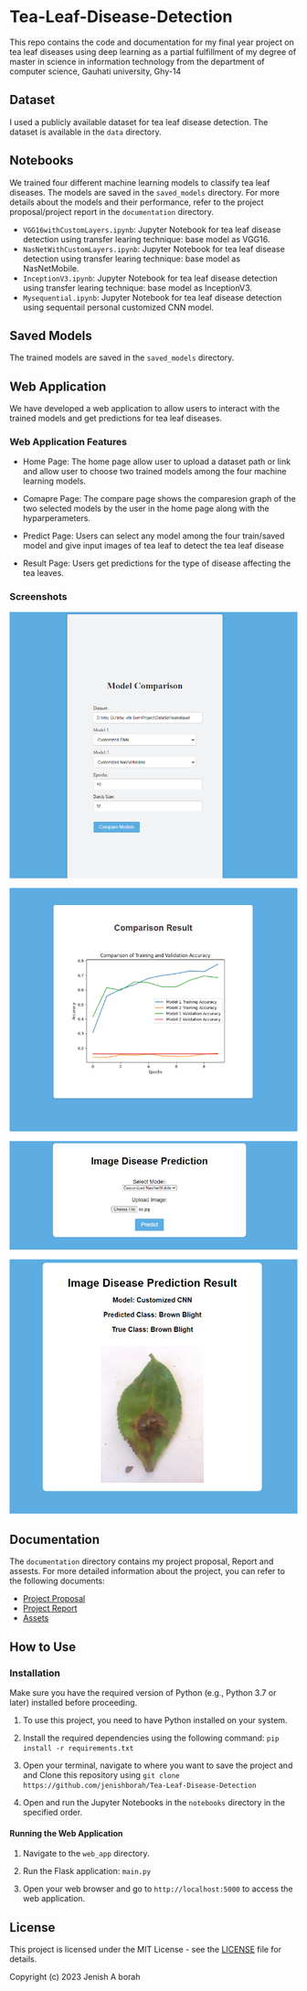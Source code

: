 # Tea-Leaf-Disease-Detection
This repo contains the code and documentation for my final year project on tea leaf diseases using deep learning as a partial fulfillment of my degree of master in science in information technology from the department of computer science, Gauhati university, Ghy-14

## Dataset
I used a publicly available dataset for tea leaf disease detection. The dataset is available in the `data` directory.

## Notebooks

We trained four different machine learning models to classify tea leaf diseases. The models are saved in the `saved_models` directory. For more details about the models and their performance, refer to the project proposal/project report in the `documentation` directory.


- `VGG16withCustomLayers.ipynb`: Jupyter Notebook for tea leaf disease detection using transfer learing technique: base model as VGG16.
- `NasNetWithCustomLayers.ipynb`: Jupyter Notebook for tea leaf disease detection using transfer learing technique: base model as NasNetMobile.
- `InceptionV3.ipynb`: Jupyter Notebook for tea leaf disease detection using transfer learing technique: base model as InceptionV3.
- `Mysequential.ipynb`: Jupyter Notebook for tea leaf disease detection using sequentail personal customized CNN model.



## Saved Models
The trained models are saved in the `saved_models` directory.

## Web Application
We have developed a web application to allow users to interact with the trained models and get predictions for tea leaf diseases.


### Web Application Features

- Home Page: The home page allow user to upload a dataset path or link and allow user to choose two trained models among the four machine learning models.

- Comapre Page: The compare page shows the comparesion graph of the two selected models by the user in the home page along with the hyparperameters. 

- Predict  Page: Users can select any model among the four train/saved model and give input images of tea leaf to detect the tea leaf disease

- Result Page: Users get predictions for the type of disease affecting the tea leaves.

### Screenshots

![Home Page](documentation/assets/images/home_page.png)

![Compare Page](documentation/assets/images/compare_page.png)

![Predict Page](documentation/assets/images/predict_page.png)

![Result Page](documentation/assets/images/results_page.png)


## Documentation
The `documentation` directory contains my project proposal, Report and assests. For more detailed information about the project, you can refer to the following documents:

- [Project Proposal](documentation/project_proposal.pdf)
- [Project Report](documentation/project_report.pdf)
- [Assets](documentation/assets)

## How to Use


### Installation

Make sure you have the required version of Python (e.g., Python 3.7 or later) installed before proceeding.

1. To use this project, you need to have Python installed on your system.
   
2. Install the required dependencies using the following command: `pip install -r requirements.txt`

3. Open your terminal, navigate to where you want to save the project and and Clone this repository using `git clone https://github.com/jenishborah/Tea-Leaf-Disease-Detection`

4. Open and run the Jupyter Notebooks in the `notebooks` directory in the specified order.






#### Running the Web Application

1. Navigate to the `web_app` directory.

2. Run the Flask application: `main.py`
   
3. Open your web browser and go to `http://localhost:5000` to access the web application.



## License
This project is licensed under the MIT License - see the [LICENSE](LICENSE) file for details.

Copyright (c) 2023 <Jenish> Jenish A borah  </Jenish>
